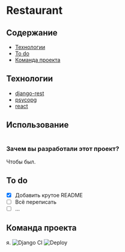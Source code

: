 # Restaurant


## Содержание
- [Технологии](#технологии)
- [To do](#to-do)
- [Команда проекта](#команда-проекта)

## Технологии
- [django-rest](https://www.django-rest-framework.org/)
- [psycopg](https://www.psycopg.org/)
- [react](https://react.dev/)

## Использование

```
```



### Зачем вы разработали этот проект?
Чтобы был.

## To do
- [x] Добавить крутое README
- [ ] Всё переписать
- [ ] ...

## Команда проекта
я.
![Django CI](https://github.com/IlyaHlamov/restaurant/actions/workflows/ci.yml/badge.svg)
![Deploy](https://github.com/IlyaHlamov/restaurant/actions/workflows/deploy.yml/badge.svg)